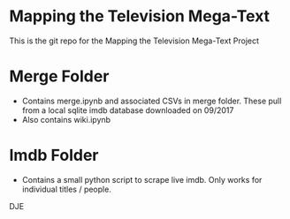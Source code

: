# Mapping the Television Mega-Text

This is the git repo for the Mapping the Television Mega-Text Project

# Merge Folder
- Contains merge.ipynb and associated CSVs in merge folder. These pull from a local sqlite imdb database downloaded on 09/2017
- Also contains wiki.ipynb

# Imdb Folder
- Contains a small python script to scrape live imdb. Only works for individual titles / people.




DJE
